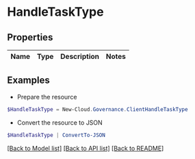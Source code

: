 # HandleTaskType
## Properties

Name | Type | Description | Notes
------------ | ------------- | ------------- | -------------

## Examples

- Prepare the resource
```powershell
$HandleTaskType = New-Cloud.Governance.ClientHandleTaskType 
```

- Convert the resource to JSON
```powershell
$HandleTaskType | ConvertTo-JSON
```

[[Back to Model list]](../README.md#documentation-for-models) [[Back to API list]](../README.md#documentation-for-api-endpoints) [[Back to README]](../README.md)

